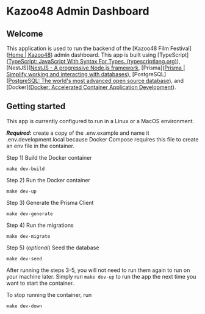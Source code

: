 # Kazoo48 Admin Dashboard

## Welcome

This application is used to run the backend of the [Kazoo48 Film Festival]([Home | Kazoo48](https://kazoo48.com/)) admin dashboard. This app is built using [TypeScript]([TypeScript: JavaScript With Syntax For Types. (typescriptlang.org)](https://www.typescriptlang.org/)), [NestJS]([NestJS - A progressive Node.js framework](https://nestjs.com/), [Prisma]([Prisma | Simplify working and interacting with databases](https://www.prisma.io/)), [PostgreSQL]([PostgreSQL: The world's most advanced open source database](https://www.postgresql.org/)), and [Docker]([Docker: Accelerated Container Application Development](https://www.docker.com/)).

## Getting started

This app is currently configured to run in a Linux or a MacOS environment.

**_Required:_** create a copy of the .env.example and name it .env.development.local because Docker Compose requires this file to create an env file in the container.

Step 1) Build the Docker container

```
make dev-build
```

Step 2) Run the Docker container

```
make dev-up
```

Step 3) Generate the Prisma Client

```
make dev-generate
```

Step 4) Run the migrations

```
make dev-migrate
```

Step 5) (_optional_) Seed the database

```
make dev-seed
```

After running the steps 3-5, you will not need to run them again to run on your machine later. Simply run `make dev-up` to run the app the next time you want to start the container.

To stop running the container, run

```
make dev-down
```
